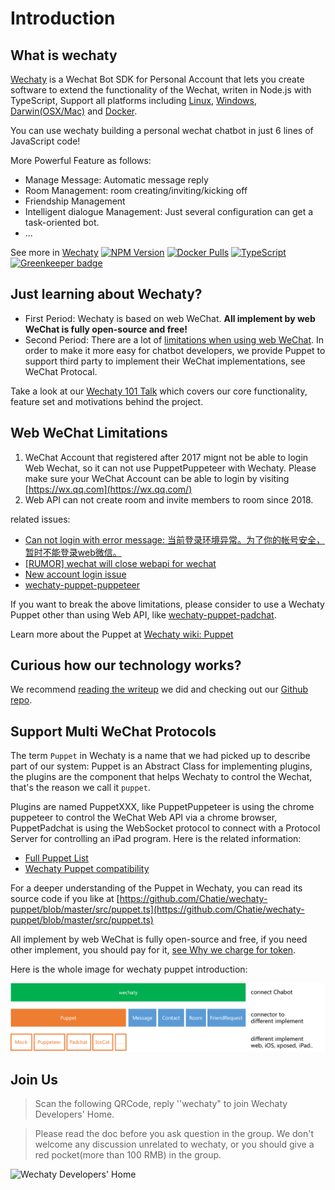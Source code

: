 # Introduction

## What is wechaty

[Wechaty](https://github.com/Chatie/wechaty/) is a Wechat Bot SDK for Personal Account that lets you create software to extend the functionality of the Wechat, writen in Node.js with TypeScript, Support all platforms including [Linux](https://travis-ci.com/chatie/wechaty), [Windows](https://ci.appveyor.com/project/chatie/wechaty), [Darwin\(OSX/Mac\)](https://travis-ci.com/chatie/wechaty) and [Docker](https://app.shippable.com/github/Chatie/wechaty).

You can use wechaty building a personal wechat chatbot in just 6 lines of JavaScript code!

More Powerful Feature as follows:

* Manage Message: Automatic message reply
* Room Management: room creating/inviting/kicking off
* Friendship Management
* Intelligent dialogue Management: Just several configuration can get a task-oriented bot.
* ...

See more in [Wechaty](https://github.com/chatie/wechaty) [![NPM Version](https://badge.fury.io/js/wechaty.svg)](https://badge.fury.io/js/wechaty) [![Docker Pulls](https://img.shields.io/docker/pulls/zixia/wechaty.svg?maxAge=2592000)](https://hub.docker.com/r/zixia/wechaty/) [![TypeScript](https://img.shields.io/badge/<%2F>-TypeScript-blue.svg)](https://www.typescriptlang.org/) [![Greenkeeper badge](https://badges.greenkeeper.io/Chatie/wechaty.svg)](https://greenkeeper.io/)

## Just learning about Wechaty?

* First Period: Wechaty is based on web WeChat. **All implement by web WeChat is fully open-source and free!**
* Second Period: There are a lot of [limitations when using web WeChat](./#web-wechat-limitation). In order to make it more easy for chatbot developers, we provide Puppet to support third party to implement their WeChat implementations, see WeChat Protocal.

Take a look at our [Wechaty 101 Talk](https://blog.chatie.io/wechaty-101-presentation/) which covers our core functionality, feature set and motivations behind the project.

## Web WeChat Limitations

1. WeChat Account that registered after 2017 mignt not be able to login Web Wechat, so it can not use PuppetPuppeteer with Wechaty. Please make sure your WeChat Account can be able to login by visiting [https://wx.qq.com](https://wx.qq.com/)
2. Web API can not create room and invite members to room since 2018.

related issues:

* [Can not login with error message: 当前登录环境异常。为了你的帐号安全，暂时不能登录web微信。](https://github.com/Chatie/wechaty/issues/603)
* [\[RUMOR\] wechat will close webapi for wechat](https://github.com/Chatie/wechaty/issues/990)
* [New account login issue](https://github.com/Chatie/wechaty/issues/872)
* [wechaty-puppet-puppeteer](https://github.com/chatie/wechaty-puppet-puppeteer)

If you want to break the above limitations, please consider to use a Wechaty Puppet other than using Web API, like [wechaty-puppet-padchat](https://github.com/lijiarui/wechaty-puppet-padchat).

Learn more about the Puppet at [Wechaty wiki: Puppet](https://github.com/Chatie/wechaty/wiki/Puppet)

## Curious how our technology works?

We recommend [reading the writeup](https://blog.chatie.io/wechaty-the-bot-sdk/) we did and checking out our [Github repo](https://github.com/Chatie/).

## Support Multi WeChat Protocols

The term `Puppet` in Wechaty is a name that we had picked up to describe part of our system: Puppet is an Abstract Class for implementing plugins, the plugins are the component that helps Wechaty to control the Wechat, that's the reason we call it `puppet`.

Plugins are named PuppetXXX, like PuppetPuppeteer is using the chrome puppeteer to control the WeChat Web API via a chrome browser, PuppetPadchat is using the WebSocket protocol to connect with a Protocol Server for controlling an iPad program. Here is the related information:

* ​[Full Puppet List](puppet.md#2-wechaty-puppet-list)
* ​[Wechaty Puppet compatibility](puppet.md#3-wechaty-puppet-compatibility)

For a deeper understanding of the Puppet in Wechaty, you can read its source code if you like at [https://github.com/Chatie/wechaty-puppet/blob/master/src/puppet.ts](https://github.com/Chatie/wechaty-puppet/blob/master/src/puppet.ts)

All implement by web WeChat is fully open-source and free, if you need other implement, you should pay for it, [see Why we charge for token](https://github.com/lijiarui/wechaty-puppet-padchat/wiki/Buy-Padchat-Token).

Here is the whole image for wechaty puppet introduction:

![Puppet Structure](.gitbook/assets/image.png)

## Join Us

> Scan the following QRCode, reply ''wechaty" to join Wechaty Developers' Home.

> Please read the doc before you ask question in the group. We don't welcome any discussion unrelated to wechaty, or you should give a red pocket\(more than 100 RMB\) in the group.

![Wechaty Developers' Home](https://chatie.io/wechaty/images/bot-qr-code.png)

